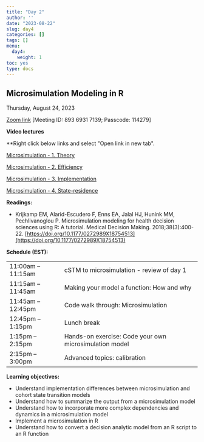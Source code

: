 ```yaml
---
title: "Day 2"
author: ''
date: "2023-08-22"
slug: day4
categories: []
tags: []
menu:
  day4:
    weight: 1
toc: yes
type: docs
---
```


## Microsimulation Modeling in R

Thursday, August 24, 2023

[Zoom link](https://utoronto.zoom.us/j/89369317139) [Meeting ID: 893 6931 7139; Passcode: 114279]

**Video lectures**

**Right click below links and select "Open link in new tab". 

[Microsimulation - 1. Theory](https://vimeo.com/473484372/b270d78171?share=copy)

[Microsimulation - 2. Efficiency](https://vimeo.com/473071949/3491a03c0d?share=copy)

[Microsimulation - 3. Implementation](https://vimeo.com/473414536/85887de382?share=copy)

[Microsimulation - 4. State-residence](https://vimeo.com/473464649/31c07bcb78?share=copy)

**Readings:**

-	Krijkamp EM, Alarid-Escudero F, Enns EA, Jalal HJ, Hunink MM, Pechlivanoglou P. Microsimulation modeling for health decision sciences using R: A tutorial. Medical Decision Making. 2018;38(3):400-22. [https://doi.org/10.1177/0272989X18754513](https://doi.org/10.1177/0272989X18754513)


**Schedule (EST):**

|                            |            |
|---------------|:-----------------------------------------|
| 11:00am – 11:15am  | cSTM to microsimulation - review of day 1  |
| 11:15am – 11:45am | Making your model a function: How and why | 
| 11:45am – 12:45pm | Code walk through: Microsimulation  |
| 12:45pm – 1:15pm  | Lunch break | 
| 1:15pm – 2:15pm | Hands-on exercise: Code your own microsimulation model |
| 2:15pm – 3:00pm | Advanced topics: calibration |


**Learning objectives:**

-	Understand implementation differences between microsimulation and cohort state transition models
-	Understand how to summarize the output from a microsimulation model
-	Understand how to incorporate more complex dependencies and dynamics in a microsimulation model
-	Implement a microsimulation in R
-	Understand how to convert a decision analytic model from an R script to an R function



<!-- ## Live session recording: -->

<!-- [Zoom link](https://urldefense.com/v3/__https://umn.zoom.us/rec/share/pUR-16z0rkBocoSObaW2SlV_ZqBc0dcPUTpnLnlM4SjFlKZjrZZOOSjepsZNEJgc.f1ZFoplFMT-Ufkqd__;!!D0zGoin7BXfl!65pB8GkTsosLU0HUnWQCKQU1J2-Rlv7uKmTTInFtNnF71JiTMz_VXl8XPKxFATjfcU7vj-Tvjy3gAQBVjw$) -->

<!-- [Part 1](https://umn.zoom.us/rec/share/4jBzT9UezfMTk1AU2czpyQIsaOE9AxeX7rSguMMpBIG8eH6_kTjOH9JwJ68jOHgX.IhhXpDuMb7UfqAvU?startTime=1661864999000) -->

<!-- [Part 2](https://umn.zoom.us/rec/share/4jBzT9UezfMTk1AU2czpyQIsaOE9AxeX7rSguMMpBIG8eH6_kTjOH9JwJ68jOHgX.IhhXpDuMb7UfqAvU?startTime=1661871963000) -->

<!-- Passcode: +8AsHLg# -->

<!-- ```{r, echo=F} -->
<!-- blogdown::shortcode("vimeo", "593027038") -->
<!-- ``` -->


 
